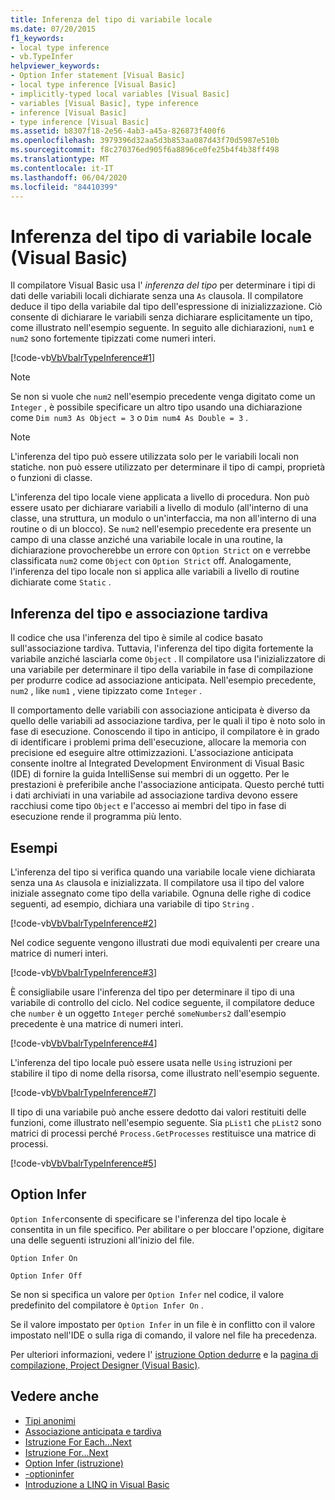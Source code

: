 ```yaml
---
title: Inferenza del tipo di variabile locale
ms.date: 07/20/2015
f1_keywords:
- local type inference
- vb.TypeInfer
helpviewer_keywords:
- Option Infer statement [Visual Basic]
- local type inference [Visual Basic]
- implicitly-typed local variables [Visual Basic]
- variables [Visual Basic], type inference
- inference [Visual Basic]
- type inference [Visual Basic]
ms.assetid: b8307f18-2e56-4ab3-a45a-826873f400f6
ms.openlocfilehash: 3979396d32aa5d3b853aa087d43f70d5987e510b
ms.sourcegitcommit: f8c270376ed905f6a8896ce0fe25b4f4b38ff498
ms.translationtype: MT
ms.contentlocale: it-IT
ms.lasthandoff: 06/04/2020
ms.locfileid: "84410399"
---
```

# <a name="local-type-inference-visual-basic"></a>Inferenza del tipo di variabile locale (Visual Basic)

Il compilatore Visual Basic usa l' *inferenza del tipo* per determinare i tipi di dati delle variabili locali dichiarate senza una `As` clausola. Il compilatore deduce il tipo della variabile dal tipo dell'espressione di inizializzazione. Ciò consente di dichiarare le variabili senza dichiarare esplicitamente un tipo, come illustrato nell'esempio seguente. In seguito alle dichiarazioni, `num1` e `num2` sono fortemente tipizzati come numeri interi.

[!code-vb[VbVbalrTypeInference#1](~/samples/snippets/visualbasic/VS_Snippets_VBCSharp/VbVbalrTypeInference/VB/Class1.vb#1)]

> [!NOTE]
> Se non si vuole che `num2` nell'esempio precedente venga digitato come un `Integer` , è possibile specificare un altro tipo usando una dichiarazione come `Dim num3 As Object = 3` o `Dim num4 As Double = 3` .

> [!NOTE]
> L'inferenza del tipo può essere utilizzata solo per le variabili locali non statiche. non può essere utilizzato per determinare il tipo di campi, proprietà o funzioni di classe.

L'inferenza del tipo locale viene applicata a livello di procedura. Non può essere usato per dichiarare variabili a livello di modulo (all'interno di una classe, una struttura, un modulo o un'interfaccia, ma non all'interno di una routine o di un blocco). Se `num2` nell'esempio precedente era presente un campo di una classe anziché una variabile locale in una routine, la dichiarazione provocherebbe un errore con `Option Strict` on e verrebbe classificata `num2` come `Object` con `Option Strict` off. Analogamente, l'inferenza del tipo locale non si applica alle variabili a livello di routine dichiarate come `Static` .

## <a name="type-inference-vs-late-binding"></a>Inferenza del tipo e associazione tardiva

Il codice che usa l'inferenza del tipo è simile al codice basato sull'associazione tardiva. Tuttavia, l'inferenza del tipo digita fortemente la variabile anziché lasciarla come `Object` . Il compilatore usa l'inizializzatore di una variabile per determinare il tipo della variabile in fase di compilazione per produrre codice ad associazione anticipata. Nell'esempio precedente, `num2` , like `num1` , viene tipizzato come `Integer` .

Il comportamento delle variabili con associazione anticipata è diverso da quello delle variabili ad associazione tardiva, per le quali il tipo è noto solo in fase di esecuzione. Conoscendo il tipo in anticipo, il compilatore è in grado di identificare i problemi prima dell'esecuzione, allocare la memoria con precisione ed eseguire altre ottimizzazioni. L'associazione anticipata consente inoltre al Integrated Development Environment di Visual Basic (IDE) di fornire la guida IntelliSense sui membri di un oggetto. Per le prestazioni è preferibile anche l'associazione anticipata. Questo perché tutti i dati archiviati in una variabile ad associazione tardiva devono essere racchiusi come tipo `Object` e l'accesso ai membri del tipo in fase di esecuzione rende il programma più lento.

## <a name="examples"></a>Esempi

L'inferenza del tipo si verifica quando una variabile locale viene dichiarata senza una `As` clausola e inizializzata. Il compilatore usa il tipo del valore iniziale assegnato come tipo della variabile. Ognuna delle righe di codice seguenti, ad esempio, dichiara una variabile di tipo `String` .

[!code-vb[VbVbalrTypeInference#2](~/samples/snippets/visualbasic/VS_Snippets_VBCSharp/VbVbalrTypeInference/VB/Class1.vb#2)]

Nel codice seguente vengono illustrati due modi equivalenti per creare una matrice di numeri interi.

[!code-vb[VbVbalrTypeInference#3](~/samples/snippets/visualbasic/VS_Snippets_VBCSharp/VbVbalrTypeInference/VB/Class1.vb#3)]

È consigliabile usare l'inferenza del tipo per determinare il tipo di una variabile di controllo del ciclo. Nel codice seguente, il compilatore deduce che `number` è un oggetto `Integer` perché `someNumbers2` dall'esempio precedente è una matrice di numeri interi.

[!code-vb[VbVbalrTypeInference#4](~/samples/snippets/visualbasic/VS_Snippets_VBCSharp/VbVbalrTypeInference/VB/Class1.vb#4)]

L'inferenza del tipo locale può essere usata nelle `Using` istruzioni per stabilire il tipo di nome della risorsa, come illustrato nell'esempio seguente.

[!code-vb[VbVbalrTypeInference#7](~/samples/snippets/visualbasic/VS_Snippets_VBCSharp/VbVbalrTypeInference/VB/Class1.vb#7)]

Il tipo di una variabile può anche essere dedotto dai valori restituiti delle funzioni, come illustrato nell'esempio seguente. Sia `pList1` che `pList2` sono matrici di processi perché `Process.GetProcesses` restituisce una matrice di processi.

[!code-vb[VbVbalrTypeInference#5](~/samples/snippets/visualbasic/VS_Snippets_VBCSharp/VbVbalrTypeInference/VB/Class1.vb#5)]

## <a name="option-infer"></a>Option Infer

`Option Infer`consente di specificare se l'inferenza del tipo locale è consentita in un file specifico. Per abilitare o per bloccare l'opzione, digitare una delle seguenti istruzioni all'inizio del file.

`Option Infer On`

`Option Infer Off`

Se non si specifica un valore per `Option Infer` nel codice, il valore predefinito del compilatore è `Option Infer On` .

Se il valore impostato per `Option Infer` in un file è in conflitto con il valore impostato nell'IDE o sulla riga di comando, il valore nel file ha precedenza.

Per ulteriori informazioni, vedere l' [istruzione Option dedurre](../../../language-reference/statements/option-infer-statement.md) e la [pagina di compilazione, Project Designer (Visual Basic)](/visualstudio/ide/reference/compile-page-project-designer-visual-basic).

## <a name="see-also"></a>Vedere anche

- [Tipi anonimi](../objects-and-classes/anonymous-types.md)
- [Associazione anticipata e tardiva](../early-late-binding/index.md)
- [Istruzione For Each...Next](../../../language-reference/statements/for-each-next-statement.md)
- [Istruzione For...Next](../../../language-reference/statements/for-next-statement.md)
- [Option Infer (istruzione)](../../../language-reference/statements/option-infer-statement.md)
- [-optioninfer](../../../reference/command-line-compiler/optioninfer.md)
- [Introduzione a LINQ in Visual Basic](../linq/introduction-to-linq.md)
